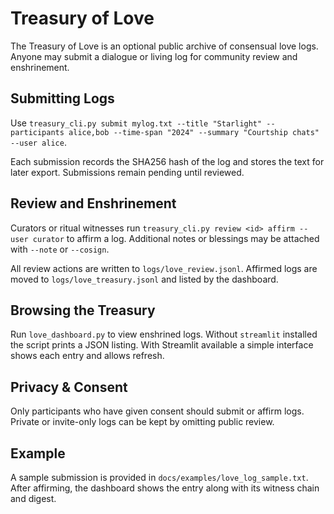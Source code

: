 # Treasury of Love

The Treasury of Love is an optional public archive of consensual love logs. Anyone may submit a dialogue or living log for community review and enshrinement.

## Submitting Logs

Use `treasury_cli.py submit mylog.txt --title "Starlight" --participants alice,bob --time-span "2024" --summary "Courtship chats" --user alice`.

Each submission records the SHA256 hash of the log and stores the text for later export. Submissions remain pending until reviewed.

## Review and Enshrinement

Curators or ritual witnesses run `treasury_cli.py review <id> affirm --user curator` to affirm a log. Additional notes or blessings may be attached with `--note` or `--cosign`.

All review actions are written to `logs/love_review.jsonl`. Affirmed logs are moved to `logs/love_treasury.jsonl` and listed by the dashboard.

## Browsing the Treasury

Run `love_dashboard.py` to view enshrined logs. Without `streamlit` installed the script prints a JSON listing. With Streamlit available a simple interface shows each entry and allows refresh.

## Privacy & Consent

Only participants who have given consent should submit or affirm logs. Private or invite-only logs can be kept by omitting public review.

## Example

A sample submission is provided in `docs/examples/love_log_sample.txt`. After affirming, the dashboard shows the entry along with its witness chain and digest.
